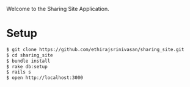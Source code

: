 Welcome to the Sharing Site Application.

# Setup

```bash
$ git clone https://github.com/ethirajsrinivasan/sharing_site.git
$ cd sharing_site
$ bundle install
$ rake db:setup
$ rails s
$ open http://localhost:3000
```
